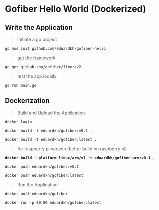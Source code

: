 # Gofiber Hello World (Dockerized)
## Write the Application
>initiate a go project

`go mod init github.com/eduardkh/gofiber-hello`
> get the framework

`go get github.com/gofiber/fiber/v2`
> test the app locally
> 
`go run main.go`
## Dockerization
> Build and Upload the Application

`docker login`

`docker build -t eduardkh/gofiber:v0.1 .`

`docker build -t eduardkh/gofiber:latest .`

>for raspberry pi version (better build on raspberry pi)

**`docker build --platform linux/arm/v7 -t eduardkh/gofiber-arm:v0.1 .`**

`docker push eduardkh/gofiber:v0.1`

`docker push eduardkh/gofiber:latest`
> Run the Application

`docker pull eduardkh/gofiber`

`docker run -p 80:80 eduardkh/gofiber:latest`
